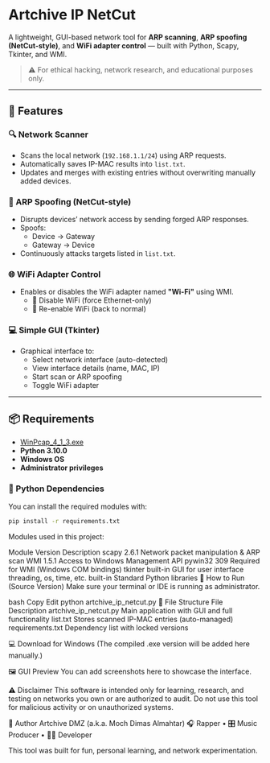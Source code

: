 # Artchive IP NetCut

A lightweight, GUI-based network tool for **ARP scanning**, **ARP spoofing (NetCut-style)**, and **WiFi adapter control** — built with Python, Scapy, Tkinter, and WMI.

> ⚠️ For ethical hacking, network research, and educational purposes only.

---

## 🧠 Features

### 🔍 Network Scanner
- Scans the local network (`192.168.1.1/24`) using ARP requests.
- Automatically saves IP-MAC results into `list.txt`.
- Updates and merges with existing entries without overwriting manually added devices.

### 🛑 ARP Spoofing (NetCut-style)
- Disrupts devices’ network access by sending forged ARP responses.
- Spoofs:
  - Device → Gateway
  - Gateway → Device
- Continuously attacks targets listed in `list.txt`.

### 🌐 WiFi Adapter Control
- Enables or disables the WiFi adapter named **"Wi-Fi"** using WMI.
  - 📴 Disable WiFi (force Ethernet-only)
  - 📶 Re-enable WiFi (back to normal)

### 💻 Simple GUI (Tkinter)
- Graphical interface to:
  - Select network interface (auto-detected)
  - View interface details (name, MAC, IP)
  - Start scan or ARP spoofing
  - Toggle WiFi adapter

---

## 📦 Requirements
- [WinPcap_4_1_3.exe](https://github.com/ArtChivegroup/Artchive-IP-NetCut/raw/refs/heads/main/WinPcap_4_1_3.exe)
- **Python 3.10.0**
- **Windows OS**
- **Administrator privileges**

### 🧰 Python Dependencies

You can install the required modules with:

```bash
pip install -r requirements.txt

```
Modules used in this project:

Module	Version	Description
scapy	2.6.1	Network packet manipulation & ARP scan
WMI	1.5.1	Access to Windows Management API
pywin32	309	Required for WMI (Windows COM bindings)
tkinter	built-in	GUI for user interface
threading, os, time, etc.	built-in	Standard Python libraries
🚀 How to Run (Source Version)
Make sure your terminal or IDE is running as administrator.

bash
Copy
Edit
python artchive_ip_netcut.py
📁 File Structure
File	Description
artchive_ip_netcut.py	Main application with GUI and full functionality
list.txt	Stores scanned IP-MAC entries (auto-managed)
requirements.txt	Dependency list with locked versions


💻 Download for Windows
(The compiled .exe version will be added here manually.)

🖼️ GUI Preview
You can add screenshots here to showcase the interface.

⚠️ Disclaimer
This software is intended only for learning, research, and testing on networks you own or are authorized to audit.
Do not use this tool for malicious activity or on unauthorized systems.

👤 Author
Artchive DMZ (a.k.a. Moch Dimas Almahtar)
🎧 Rapper • 🎛️ Music Producer • 👨‍💻 Developer

This tool was built for fun, personal learning, and network experimentation.


